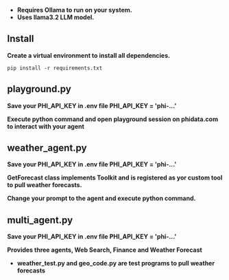- **Requires Ollama to run on your system.**
- **Uses llama3.2 LLM model.**

## Install
**Create a virtual environment to install all dependencies.**

```shell
pip install -r requirements.txt
```

## playground.py

**Save your PHI_API_KEY in .env file PHI_API_KEY = 'phi-...'**

**Execute python command and open playground session on phidata.com to interact with your agent**

## weather_agent.py

**Save your PHI_API_KEY in .env file PHI_API_KEY = 'phi-...'**

**GetForecast class implements Toolkit and is registered as yor custom tool to pull weather forecasts.**

**Change your prompt to the agent and execute python command.**

## multi_agent.py

**Save your PHI_API_KEY in .env file PHI_API_KEY = 'phi-...'**

**Provides three agents, Web Search, Finance and Weather Forecast**

- **weather_test.py and geo_code.py are test programs to pull weather forecasts**